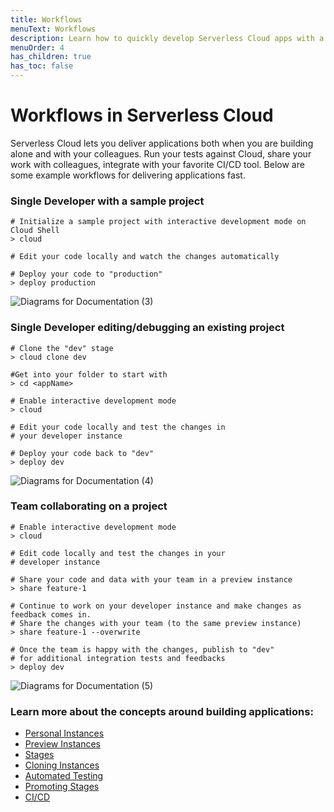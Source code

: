 ```yaml
---
title: Workflows
menuText: Workflows
description: Learn how to quickly develop Serverless Cloud apps with a single developer or an entire team.
menuOrder: 4
has_children: true
has_toc: false
---
```


# Workflows in Serverless Cloud

Serverless Cloud lets you deliver applications both when you are building alone and with your colleagues. Run your tests against Cloud, share your work with colleagues, integrate with your favorite CI/CD tool. Below are some example workflows for delivering applications fast.

### Single Developer with a sample project

```
# Initialize a sample project with interactive development mode on Cloud Shell
> cloud

# Edit your code locally and watch the changes automatically

# Deploy your code to "production"
> deploy production
```

![Diagrams for Documentation (3)](https://user-images.githubusercontent.com/85096820/134044297-945190ee-15b1-437f-b9ba-c442a636e007.png)

### Single Developer editing/debugging an existing project

```
# Clone the "dev" stage
> cloud clone dev

#Get into your folder to start with
> cd <appName>

# Enable interactive development mode
> cloud

# Edit your code locally and test the changes in
# your developer instance

# Deploy your code back to "dev"
> deploy dev
```

![Diagrams for Documentation (4)](https://user-images.githubusercontent.com/85096820/134044342-e71946df-d3dc-42ed-8170-d049e6103d73.png)

### Team collaborating on a project

```
# Enable interactive development mode
> cloud

# Edit code locally and test the changes in your
# developer instance

# Share your code and data with your team in a preview instance
> share feature-1

# Continue to work on your developer instance and make changes as feedback comes in.
# Share the changes with your team (to the same preview instance)
> share feature-1 --overwrite

# Once the team is happy with the changes, publish to "dev"
# for additional integration tests and feedbacks
> deploy dev
```

![Diagrams for Documentation (5)](https://user-images.githubusercontent.com/85096820/134044389-3a8b9b50-13bd-4cdc-985b-5bff7196d4a6.png)

### Learn more about the concepts around building applications:

- [Personal Instances](/cloud/docs/workflows/personal-instances)
- [Preview Instances](/cloud/docs/workflows/preview-instances)
- [Stages](/cloud/docs/workflows/stages)
- [Cloning Instances](/cloud/docs/workflows/cloning)
- [Automated Testing](/cloud/docs/workflows/testing)
- [Promoting Stages](/cloud/docs/workflows/promoting-stages)
- [CI/CD](/cloud/docs/workflows/cicd)
